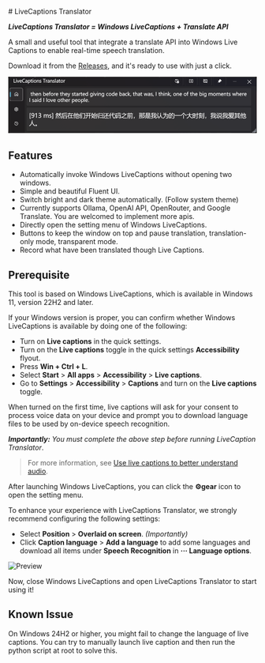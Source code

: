 ﻿﻿# LiveCaptions Translator

***LiveCaptions Translator = Windows LiveCaptions + Translate API***

A small and useful tool that integrate a translate API into Windows Live Captions to enable real-time speech translation.

Download it from the [Releases](https://github.com/SakiRinn/LiveCaptions-Translator/releases), and it's ready to use with just a click.

![Preview](images/preview.png "Preview of LiveCaptions Translator")

## Features

+ Automatically invoke Windows LiveCaptions without opening two windows.
+ Simple and beautiful Fluent UI.
+ Switch bright and dark theme automatically. (Follow system theme)
+ Currently supports Ollama, OpenAI API, OpenRouter, and Google Translate. You are welcomed to implement more apis.
+ Directly open the setting menu of Windows LiveCaptions.
+ Buttons to keep the window on top and pause translation, translation-only mode, transparent mode.
+ Record what have been translated though Live Captions.

## Prerequisite

This tool is based on Windows LiveCaptions, which is available in Windows 11, version 22H2 and later.

If your Windows version is proper, you can confirm whether Windows LiveCaptions is available by doing one of the following:

+ Turn on **Live captions** in the quick settings.
+ Turn on the **Live captions** toggle in the quick settings **Accessibility** flyout.
+ Press **Win + Ctrl + L**.
+ Select **Start** > **All apps** > **Accessibility** > **Live captions**.
+ Go to **Settings** > **Accessibility** > **Captions** and turn on the **Live captions** toggle.

When turned on the first time, live captions will ask for your consent to process voice data on your device and prompt you to download language files to be used by on-device speech recognition.

***Importantly:*** *You must complete the above step before running LiveCaption Translator*.

> For more information, see [Use live captions to better understand audio](https://support.microsoft.com/en-us/windows/use-live-captions-to-better-understand-audio-b52da59c-14b8-4031-aeeb-f6a47e6055df).


After launching Windows LiveCaptions, you can click the **⚙️gear** icon to open the setting menu.

To enhance your experience with LiveCaptions Translator, we strongly recommend configuring the following settings:

+ Select **Position** > **Overlaid on screen**. *(Importantly)*
+ Click **Caption language** > **Add a language** to add some languages and download all items under **Speech Recognition** in **··· Language options**.

![Preview](images/speech_recognition.png "Items under speech recognition")

Now, close Windows LiveCaptions and open LiveCaptions Translator to start using it!

## Known Issue

On Windows 24H2 or higher, you might fail to change the language of live captions. You can try to manually launch live caption and then run the python script at root to solve this.
